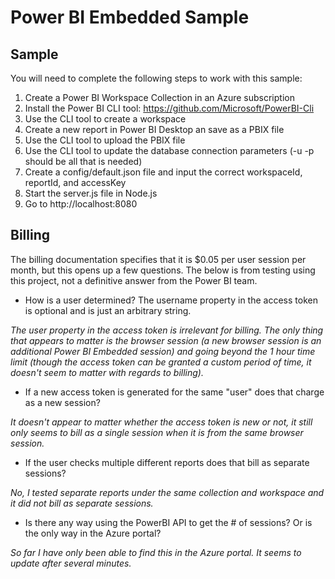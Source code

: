 # Power BI Embedded Sample

## Sample

You will need to complete the following steps to work with this sample:

1. Create a Power BI Workspace Collection in an Azure subscription
2. Install the Power BI CLI tool: https://github.com/Microsoft/PowerBI-Cli
3. Use the CLI tool to create a workspace
4. Create a new report in Power BI Desktop an save as a PBIX file
5. Use the CLI tool to upload the PBIX file
6. Use the CLI tool to update the database connection parameters (-u -p should be all that is needed)
7. Create a config/default.json file and input the correct workspaceId, reportId, and accessKey
8. Start the server.js file in Node.js
9. Go to http://localhost:8080

## Billing

The billing documentation specifies that it is $0.05 per user session per month, but this opens up a few questions. The below is from testing using this project, not a definitive answer from the Power BI team.

* How is a user determined? The username property in the access token is optional and is just an arbitrary string.

*The user property in the access token is irrelevant for billing. The only thing that appears to matter is the browser session (a new browser session is an additional Power BI Embedded session) and going beyond the 1 hour time limit (though the access token can be granted a custom period of time, it doesn't seem to matter with regards to billing).*

* If a new access token is generated for the same "user" does that charge as a new session?

*It doesn't appear to matter whether the access token is new or not, it still only seems to bill as a single session when it is from the same browser session.*

* If the user checks multiple different reports does that bill as separate sessions?

*No, I tested separate reports under the same collection and workspace and it did not bill as separate sessions.*

* Is there any way using the PowerBI API to get the # of sessions? Or is the only way in the Azure portal?

*So far I have only been able to find this in the Azure portal. It seems to update after several minutes.*
